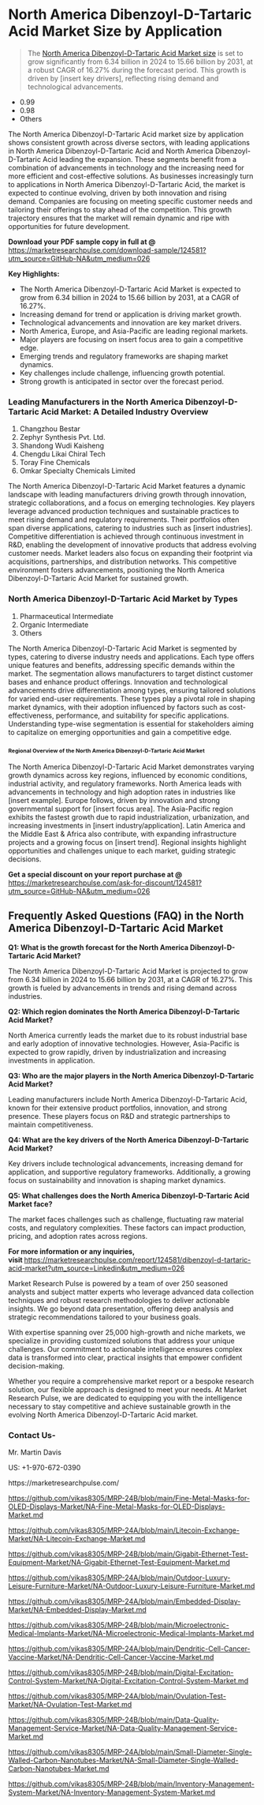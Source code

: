 <h1>North America Dibenzoyl-D-Tartaric Acid Market&nbsp;Size by Application</h1><blockquote><p>The <a href="https://marketresearchpulse.com/download-sample/124581?utm_source=GitHub-NA&amp;utm_medium=026">North America Dibenzoyl-D-Tartaric Acid Market size</a> is set to grow significantly from 6.34 billion in 2024 to 15.66 billion by 2031, at a robust CAGR of 16.27% during the forecast period. This growth is driven by [insert key drivers], reflecting rising demand and technological advancements.</p></blockquote><ul><li>0.99<li> 0.98<li> Others</li></ul><p>The North America Dibenzoyl-D-Tartaric Acid market size by application shows consistent growth across diverse sectors, with leading applications in North America Dibenzoyl-D-Tartaric Acid and North America Dibenzoyl-D-Tartaric Acid leading the expansion. These segments benefit from a combination of advancements in technology and the increasing need for more efficient and cost-effective solutions. As businesses increasingly turn to applications in North America Dibenzoyl-D-Tartaric Acid, the market is expected to continue evolving, driven by both innovation and rising demand. Companies are focusing on meeting specific customer needs and tailoring their offerings to stay ahead of the competition. This growth trajectory ensures that the market will remain dynamic and ripe with opportunities for future development.</p><p><strong>Download your PDF sample copy in full at @ </strong><a href="https://marketresearchpulse.com/download-sample/124581?utm_source=GitHub-NA&amp;utm_medium=026">https://marketresearchpulse.com/download-sample/124581?utm_source=GitHub-NA&amp;utm_medium=026</a></p><p><strong>Key Highlights: </strong></p><ul><li>The North America Dibenzoyl-D-Tartaric Acid Market is expected to grow from 6.34 billion in 2024 to 15.66 billion by 2031, at a CAGR of 16.27%.</li><li>Increasing demand for trend or application is driving market growth.</li><li>Technological advancements and innovation are key market drivers.</li><li>North America, Europe, and Asia-Pacific are leading regional markets.</li><li>Major players are focusing on insert focus area to gain a competitive edge.</li><li>Emerging trends and regulatory frameworks are shaping market dynamics.</li><li>Key challenges include challenge, influencing growth potential.</li><li>Strong growth is anticipated in sector over the forecast period.</li></ul><h3>Leading Manufacturers in the North America Dibenzoyl-D-Tartaric Acid Market: A Detailed Industry Overview</h3><ol><li>Changzhou Bestar</li><li>Zephyr Synthesis Pvt. Ltd.</li><li>Shandong Wudi Kaisheng</li><li>Chengdu Likai Chiral Tech</li><li>Toray Fine Chemicals</li><li>Omkar Specialty Chemicals Limited</li></ol><div class="flex max-w-full flex-col flex-grow"><div class="min-h-8 text-message flex w-full flex-col items-end gap-2 whitespace-normal break-words [.text-message+&amp;]:mt-5" dir="auto" data-message-author-role="assistant" data-message-id="fd8432e4-4910-450d-b182-61b7bfb0a01f" data-message-model-slug="gpt-4o"><div class="flex w-full flex-col gap-1 empty:hidden first:pt-[3px]"><div class="markdown prose w-full break-words dark:prose-invert light"><p>The North America Dibenzoyl-D-Tartaric Acid Market features a dynamic landscape with leading manufacturers driving growth through innovation, strategic collaborations, and a focus on emerging technologies. Key players leverage advanced production techniques and sustainable practices to meet rising demand and regulatory requirements. Their portfolios often span diverse applications, catering to industries such as [insert industries]. Competitive differentiation is achieved through continuous investment in R&amp;D, enabling the development of innovative products that address evolving customer needs. Market leaders also focus on expanding their footprint via acquisitions, partnerships, and distribution networks. This competitive environment fosters advancements, positioning the North America Dibenzoyl-D-Tartaric Acid Market for sustained growth.</p></div></div></div></div><h3>North America Dibenzoyl-D-Tartaric Acid Market by Types</h3><ol><li>Pharmaceutical Intermediate<li> Organic Intermediate<li> Others</li></ol><div class="flex max-w-full flex-col flex-grow"><div class="min-h-8 text-message flex w-full flex-col items-end gap-2 whitespace-normal break-words [.text-message+&amp;]:mt-5" dir="auto" data-message-author-role="assistant" data-message-id="084470be-0bb7-4664-bddf-5156b4f41249" data-message-model-slug="gpt-4o-mini"><div class="flex w-full flex-col gap-1 empty:hidden first:pt-[3px]"><div class="markdown prose w-full break-words dark:prose-invert light"><p>The North America Dibenzoyl-D-Tartaric Acid Market is segmented by types, catering to diverse industry needs and applications. Each type offers unique features and benefits, addressing specific demands within the market. The segmentation allows manufacturers to target distinct customer bases and enhance product offerings. Innovation and technological advancements drive differentiation among types, ensuring tailored solutions for varied end-user requirements. These types play a pivotal role in shaping market dynamics, with their adoption influenced by factors such as cost-effectiveness, performance, and suitability for specific applications. Understanding type-wise segmentation is essential for stakeholders aiming to capitalize on emerging opportunities and gain a competitive edge.</p></div></div></div></div><h3><span style="font-size: 11px;">Regional Overview of the North America Dibenzoyl-D-Tartaric Acid Market</span></h3><div class="flex max-w-full flex-col flex-grow"><div class="min-h-8 text-message flex w-full flex-col items-end gap-2 whitespace-normal break-words [.text-message+&amp;]:mt-5" dir="auto" data-message-author-role="assistant" data-message-id="e9038762-ce64-4e30-91c9-9bd413514231" data-message-model-slug="gpt-4o-mini"><div class="flex w-full flex-col gap-1 empty:hidden first:pt-[3px]"><div class="markdown prose w-full break-words dark:prose-invert light"><p>The North America Dibenzoyl-D-Tartaric Acid Market demonstrates varying growth dynamics across key regions, influenced by economic conditions, industrial activity, and regulatory frameworks. North America leads with advancements in technology and high adoption rates in industries like [insert example]. Europe follows, driven by innovation and strong governmental support for [insert focus area]. The Asia-Pacific region exhibits the fastest growth due to rapid industrialization, urbanization, and increasing investments in [insert industry/application]. Latin America and the Middle East &amp; Africa also contribute, with expanding infrastructure projects and a growing focus on [insert trend]. Regional insights highlight opportunities and challenges unique to each market, guiding strategic decisions.</p></div></div></div></div><p><strong>Get a special discount on your report purchase at @ </strong><a href="https://marketresearchpulse.com/ask-for-discount/124581?utm_source=GitHub-NA&amp;utm_medium=026">https://marketresearchpulse.com/ask-for-discount/124581?utm_source=GitHub-NA&amp;utm_medium=026</a></p><h2>Frequently Asked Questions (FAQ) in the North America Dibenzoyl-D-Tartaric Acid Market</h2><p><strong>Q1: What is the growth forecast for the North America Dibenzoyl-D-Tartaric Acid Market?</strong></p><p>The North America Dibenzoyl-D-Tartaric Acid Market is projected to grow from 6.34 billion in 2024 to 15.66 billion by 2031, at a CAGR of 16.27%. This growth is fueled by advancements in trends and rising demand across industries.</p><p><strong>Q2: Which region dominates the North America Dibenzoyl-D-Tartaric Acid Market?</strong></p><p>North America currently leads the market due to its robust industrial base and early adoption of innovative technologies. However, Asia-Pacific is expected to grow rapidly, driven by industrialization and increasing investments in application.</p><p><strong>Q3: Who are the major players in the North America Dibenzoyl-D-Tartaric Acid Market?</strong></p><p>Leading manufacturers include North America Dibenzoyl-D-Tartaric Acid, known for their extensive product portfolios, innovation, and strong presence. These players focus on R&amp;D and strategic partnerships to maintain competitiveness.</p><p><strong>Q4: What are the key drivers of the North America Dibenzoyl-D-Tartaric Acid Market?</strong></p><p>Key drivers include technological advancements, increasing demand for application, and supportive regulatory frameworks. Additionally, a growing focus on sustainability and innovation is shaping market dynamics.</p><p><strong>Q5: What challenges does the North America Dibenzoyl-D-Tartaric Acid Market face?</strong></p><p>The market faces challenges such as challenge, fluctuating raw material costs, and regulatory complexities. These factors can impact production, pricing, and adoption rates across regions.</p><p><strong>For more information or any inquiries, visit&nbsp;</strong><a href="https://marketresearchpulse.com/report/124581/dibenzoyl-d-tartaric-acid-market?utm_source=Linkedin&utm_medium=026">https://marketresearchpulse.com/report/124581/dibenzoyl-d-tartaric-acid-market?utm_source=Linkedin&utm_medium=026</a></p><p>Market Research Pulse is powered by a team of over 250 seasoned analysts and subject matter experts who leverage advanced data collection techniques and robust research methodologies to deliver actionable insights. We go beyond data presentation, offering deep analysis and strategic recommendations tailored to your business goals.</p><p>With expertise spanning over 25,000 high-growth and niche markets, we specialize in providing customized solutions that address your unique challenges. Our commitment to actionable intelligence ensures complex data is transformed into clear, practical insights that empower confident decision-making.</p><p>Whether you require a comprehensive market report or a bespoke research solution, our flexible approach is designed to meet your needs. At Market Research Pulse, we are dedicated to equipping you with the intelligence necessary to stay competitive and achieve sustainable growth in the evolving North America Dibenzoyl-D-Tartaric Acid market.</p><h3><strong>Contact Us-</strong></h3><p>Mr. Martin Davis</p><p>US: +1-970-672-0390</p><p>https://marketresearchpulse.com/</p><p><a href="https://github.com/vikas8305/MRP-24B/blob/main/Fine-Metal-Masks-for-OLED-Displays-Market/NA-Fine-Metal-Masks-for-OLED-Displays-Market.md">https://github.com/vikas8305/MRP-24B/blob/main/Fine-Metal-Masks-for-OLED-Displays-Market/NA-Fine-Metal-Masks-for-OLED-Displays-Market.md</a></p><p><a href="https://github.com/vikas8305/MRP-24A/blob/main/Litecoin-Exchange-Market/NA-Litecoin-Exchange-Market.md">https://github.com/vikas8305/MRP-24A/blob/main/Litecoin-Exchange-Market/NA-Litecoin-Exchange-Market.md</a></p><p><a href="https://github.com/vikas8305/MRP-24B/blob/main/Gigabit-Ethernet-Test-Equipment-Market/NA-Gigabit-Ethernet-Test-Equipment-Market.md">https://github.com/vikas8305/MRP-24B/blob/main/Gigabit-Ethernet-Test-Equipment-Market/NA-Gigabit-Ethernet-Test-Equipment-Market.md</a></p><p><a href="https://github.com/vikas8305/MRP-24A/blob/main/Outdoor-Luxury-Leisure-Furniture-Market/NA-Outdoor-Luxury-Leisure-Furniture-Market.md">https://github.com/vikas8305/MRP-24A/blob/main/Outdoor-Luxury-Leisure-Furniture-Market/NA-Outdoor-Luxury-Leisure-Furniture-Market.md</a></p><p><a href="https://github.com/vikas8305/MRP-24A/blob/main/Embedded-Display-Market/NA-Embedded-Display-Market.md">https://github.com/vikas8305/MRP-24A/blob/main/Embedded-Display-Market/NA-Embedded-Display-Market.md</a></p><p><a href="https://github.com/vikas8305/MRP-24B/blob/main/Microelectronic-Medical-lmplants-Market/NA-Microelectronic-Medical-lmplants-Market.md">https://github.com/vikas8305/MRP-24B/blob/main/Microelectronic-Medical-lmplants-Market/NA-Microelectronic-Medical-lmplants-Market.md</a></p><p><a href="https://github.com/vikas8305/MRP-24A/blob/main/Dendritic-Cell-Cancer-Vaccine-Market/NA-Dendritic-Cell-Cancer-Vaccine-Market.md">https://github.com/vikas8305/MRP-24A/blob/main/Dendritic-Cell-Cancer-Vaccine-Market/NA-Dendritic-Cell-Cancer-Vaccine-Market.md</a></p><p><a href="https://github.com/vikas8305/MRP-24B/blob/main/Digital-Excitation-Control-System-Market/NA-Digital-Excitation-Control-System-Market.md">https://github.com/vikas8305/MRP-24B/blob/main/Digital-Excitation-Control-System-Market/NA-Digital-Excitation-Control-System-Market.md</a></p><p><a href="https://github.com/vikas8305/MRP-24A/blob/main/Ovulation-Test-Market/NA-Ovulation-Test-Market.md">https://github.com/vikas8305/MRP-24A/blob/main/Ovulation-Test-Market/NA-Ovulation-Test-Market.md</a></p><p><a href="https://github.com/vikas8305/MRP-24B/blob/main/Data-Quality-Management-Service-Market/NA-Data-Quality-Management-Service-Market.md">https://github.com/vikas8305/MRP-24B/blob/main/Data-Quality-Management-Service-Market/NA-Data-Quality-Management-Service-Market.md</a></p><p><a href="https://github.com/vikas8305/MRP-24A/blob/main/Small-Diameter-Single-Walled-Carbon-Nanotubes-Market/NA-Small-Diameter-Single-Walled-Carbon-Nanotubes-Market.md">https://github.com/vikas8305/MRP-24A/blob/main/Small-Diameter-Single-Walled-Carbon-Nanotubes-Market/NA-Small-Diameter-Single-Walled-Carbon-Nanotubes-Market.md</a></p><p><a href="https://github.com/vikas8305/MRP-24B/blob/main/Inventory-Management-System-Market/NA-Inventory-Management-System-Market.md">https://github.com/vikas8305/MRP-24B/blob/main/Inventory-Management-System-Market/NA-Inventory-Management-System-Market.md</a></p>
